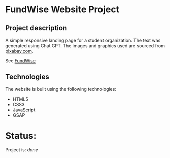 # FundWise Website Project
## Project description
A simple responsive landing page for a student organization. The text was generated using Chat GPT. The images and graphics used are sourced from [pixabay.com](https://pixabay.com/).

See [FundWise](https://klaudia-g.github.io/FundWise)

## Technologies 
The website is built using the following technologies:

- HTML5
- CSS3
- JavaScript
- GSAP 

# Status:
Project is: *done*
